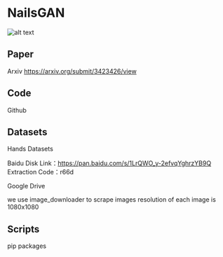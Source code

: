 # NailsGAN
![alt text](samples/663000_reference.jpg "Title")

## Paper
Arxiv
https://arxiv.org/submit/3423426/view

## Code
Github

## Datasets
Hands Datasets

Baidu Disk
Link：https://pan.baidu.com/s/1LrQWO_y-2efvqYghrzYB9Q 
Extraction Code：r66d

Google Drive


we use image_downloader to scrape images 
resolution of each image is 1080x1080


## Scripts
pip packages
